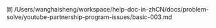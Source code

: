 同
/Users/wanghaisheng/workspace/help-doc-in-zhCN/docs/problem-solve/youtube-partnership-program-issues/basic-003.md